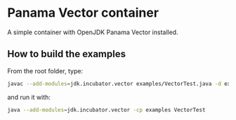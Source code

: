 # Panama Vector container
A simple container with OpenJDK Panama Vector installed.

## How to build the examples
From the root folder, type:
```bash
javac --add-modules=jdk.incubator.vector examples/VectorTest.java -d examples/
```
and run it with:
```bash
java --add-modules=jdk.incubator.vector -cp examples VectorTest
```
